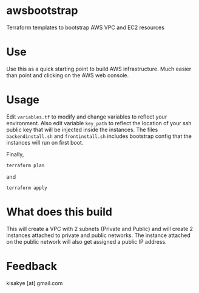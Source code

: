 # awsbootstrap
Terraform templates to bootstrap AWS VPC and EC2 resources

# Use
Use this as a quick starting point to build AWS infrastructure. Much easier than point and clicking on the AWS web console.

# Usage

Edit `variables.tf` to modify and change variables to reflect your environment.
Also edit variable `key_path` to reflect the location of your ssh public key that will be injected inside the instances.
The files `backendinstall.sh` and `frontinstall.sh` includes bootstrap config that the instances will run on first boot.

Finally,

```
terraform plan
````
and 

```
terraform apply
```

# What does this build

This will create a VPC with 2 subnets {Private and Public} and will create 2 instances attached to private and public networks. The instance attached on the public network will also get assigned a public IP address.

# Feedback
kisakye [at[ gmail.com
